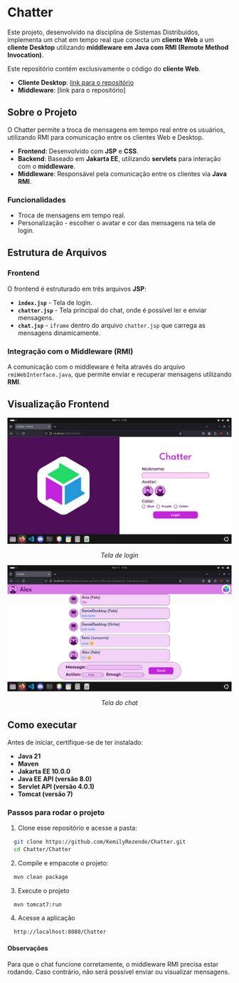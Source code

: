 # Chatter

Este projeto, desenvolvido na disciplina de Sistemas Distribuídos, implementa um chat em tempo real que conecta um **cliente Web** a um **cliente Desktop** utilizando **middleware em Java com RMI (Remote Method Invocation)**.

Este repositório contém exclusivamente o código do **cliente Web**.

  - **Cliente Desktop**: [link para o repositório](https://github.com/KemilyRezende/Chatter-Cliente-Desktop)
  - **Middleware**: [link para o repositório]

## Sobre o Projeto

O Chatter permite a troca de mensagens em tempo real entre os usuários, utilizando RMI para comunicação entre os clientes Web e Desktop.
  - **Frontend**: Desenvolvido com **JSP** e **CSS**.
  - **Backend**: Baseado em **Jakarta EE**, utilizando **servlets** para interação com o **middleware**.
  - **Middleware**: Responsável pela comunicação entre os clientes via **Java RMI**.

### Funcionalidades

- Troca de mensagens em tempo real.
- Personalização - escolher o avatar e cor das mensagens na tela de login.

## Estrutura de Arquivos

### Frontend

O frontend é estruturado em três arquivos **JSP**: 

  - **`index.jsp`** - Tela de login.
  - **`chatter.jsp`** - Tela principal do chat, onde é possível ler e enviar mensagens.
  - **`chat.jsp`** - `iframe` dentro do arquivo `chatter.jsp` que carrega as mensagens dinamicamente.

### Integração com o Middleware (RMI)

A comunicação com o middleware é feita através do arquivo `rmiWebInterface.java`, que permite enviar e recuperar mensagens utilizando **RMI**.

## Visualização Frontend

<p align="center">
  <img src="https://github.com/KemilyRezende/Chatter/blob/main/telas/login.png" alt="Tela de login">
</p>
<p align="center"><em>Tela de login</em></p>

<p align="center">
  <img src="https://github.com/KemilyRezende/Chatter/blob/main/telas/chat.png" alt="Tela do chat">
</p>
<p align="center"><em>Tela do chat</em></p>


## Como executar

Antes de iniciar, certifique-se de ter instalado:
  - **Java 21**
  - **Maven**
  - **Jakarta EE 10.0.0**
  - **Java EE API (versão 8.0)**
  - **Servlet API (versão 4.0.1)**
  - **Tomcat (versão 7)**

### Passos para rodar o projeto

1. Clone esse repositório e acesse a pasta:
  ```bash
    git clone https://github.com/KemilyRezende/Chatter.git
    cd Chatter/Chatter
  ```
2. Compile e empacote o projeto:
  ```bash
    mvn clean package
  ```
3. Execute o projeto
  ```bash
    mvn tomcat7:run
  ```
4. Acesse a aplicação
  ```bash
    http://localhost:8080/Chatter
  ```

#### Observações

Para que o chat funcione corretamente, o middleware RMI precisa estar rodando. Caso contrário, não será possível enviar ou visualizar mensagens.
